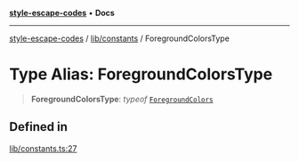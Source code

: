 [**style-escape-codes**](../../../README.md) • **Docs**

***

[style-escape-codes](../../../modules.md) / [lib/constants](../README.md) / ForegroundColorsType

# Type Alias: ForegroundColorsType

> **ForegroundColorsType**: *typeof* [`ForegroundColors`](../variables/ForegroundColors.md)

## Defined in

[lib/constants.ts:27](https://github.com/mastermind-0xff/style-escape-codes/blob/86f72e47c8a4169fb2601208e7c23c504221a7fb/src/lib/constants.ts#L27)
